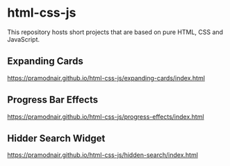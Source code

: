 # html-css-js

This repository hosts short projects that are based on pure HTML, CSS and JavaScript.

## Expanding Cards

https://pramodnair.github.io/html-css-js/expanding-cards/index.html

## Progress Bar Effects

https://pramodnair.github.io/html-css-js/progress-effects/index.html

## Hidder Search Widget

https://pramodnair.github.io/html-css-js/hidden-search/index.html
